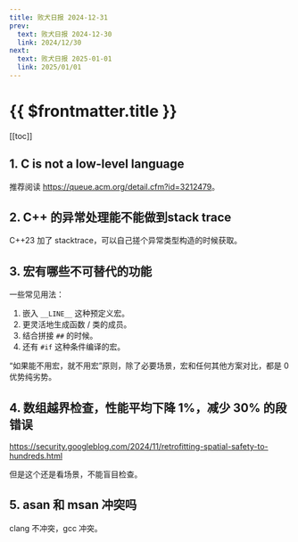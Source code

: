```yaml
---
title: 败犬日报 2024-12-31
prev:
  text: 败犬日报 2024-12-30
  link: 2024/12/30
next:
  text: 败犬日报 2025-01-01
  link: 2025/01/01
---
```


# {{ $frontmatter.title }}

[[toc]]

## 1. C is not a low-level language

推荐阅读 <https://queue.acm.org/detail.cfm?id=3212479>。

## 2. C++ 的异常处理能不能做到stack trace

C++23 加了 stacktrace，可以自己搓个异常类型构造的时候获取。

## 3. 宏有哪些不可替代的功能

一些常见用法：

1. 嵌入 `__LINE__` 这种预定义宏。
2. 更灵活地生成函数 / 类的成员。
3. 结合拼接 `##` 的时候。
4. 还有 `#if` 这种条件编译的宏。

“如果能不用宏，就不用宏”原则，除了必要场景，宏和任何其他方案对比，都是 0 优势纯劣势。

## 4. 数组越界检查，性能平均下降 1%，减少 30% 的段错误

<https://security.googleblog.com/2024/11/retrofitting-spatial-safety-to-hundreds.html>

但是这个还是看场景，不能盲目检查。

## 5. asan 和 msan 冲突吗

clang 不冲突，gcc 冲突。
